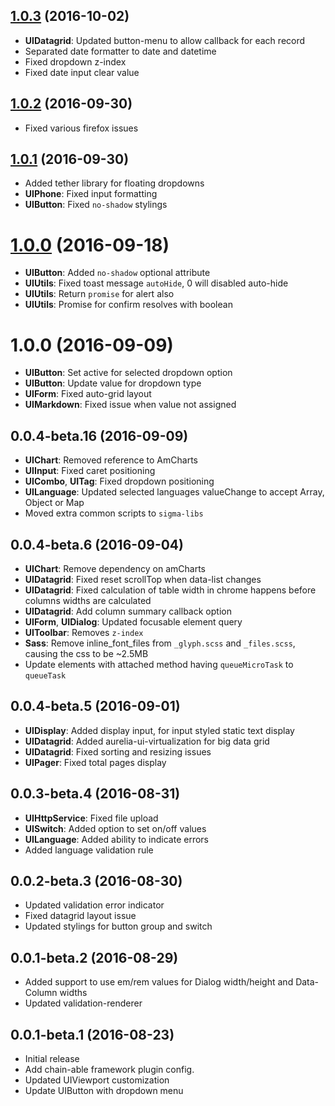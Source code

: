 <a name="1.0.3"></a>
## [1.0.3](https://github.com/sigmaframeworks/sigma-ui-framework/compare/1.0.1...v1.0.3) (2016-10-02)

* __UIDatagrid__: Updated button-menu to allow callback for each record
* Separated date formatter to date and datetime
* Fixed dropdown z-index
* Fixed date input clear value


<a name="1.0.2"></a>
## [1.0.2](https://github.com/sigmaframeworks/sigma-ui-framework/compare/1.0.1...v1.0.2) (2016-09-30)

* Fixed various firefox issues

<a name="1.0.1"></a>
## [1.0.1](https://github.com/sigmaframeworks/sigma-ui-framework/compare/1.0.0...v1.0.1) (2016-09-30)

* Added tether library for floating dropdowns
* __UIPhone__: Fixed input formatting
* __UIButton__: Fixed `no-shadow` stylings


<a name="1.0.0"></a>
# [1.0.0](https://github.com/sigmaframeworks/sigma-ui-framework/compare/1.0.0-preview...v1.0.0) (2016-09-18)

* __UIButton__: Added `no-shadow` optional attribute
* __UIUtils__: Fixed toast message `autoHide`, 0 will disabled auto-hide
* __UIUtils__: Return `promise` for alert also
* __UIUtils__: Promise for confirm resolves with boolean 


<a name="1.0.0-preview"></a>
# 1.0.0 (2016-09-09)

* __UIButton__: Set active for selected dropdown option
* __UIButton__: Update value for dropdown type
* __UIForm__: Fixed auto-grid layout
* __UIMarkdown__: Fixed issue when value not assigned


<a name="0.0.4-beta.16"></a>
## 0.0.4-beta.16 (2016-09-09)

* __UIChart__: Removed reference to AmCharts
* __UIInput__: Fixed caret positioning
* __UICombo__, __UITag__: Fixed dropdown positioning
* __UILanguage__: Updated selected languages valueChange to accept Array, Object or Map
* Moved extra common scripts to `sigma-libs`


<a name="0.0.4-beta.6"></a>
## 0.0.4-beta.6 (2016-09-04)

* __UIChart__: Remove dependency on amCharts
* __UIDatagrid__: Fixed reset scrollTop when data-list changes
* __UIDatagrid__: Fixed calculation of table width in chrome happens before columns widths are calculated
* __UIDatagrid__: Add column summary callback option
* __UIForm__, __UIDialog__: Updated focusable element query
* __UIToolbar__: Removes `z-index`
* __Sass__: Remove inline_font_files from `_glyph.scss` and `_files.scss`, causing the css to be ~2.5MB
* Update elements with attached method having `queueMicroTask` to `queueTask`


<a name="0.0.4-beta.5"></a>
## 0.0.4-beta.5 (2016-09-01)

* __UIDisplay__: Added display input, for input styled static text display
* __UIDatagrid__: Added aurelia-ui-virtualization for big data grid
* __UIDatagrid__: Fixed sorting and resizing issues
* __UIPager__: Fixed total pages display


<a name="0.0.3-beta.4"></a>
## 0.0.3-beta.4 (2016-08-31)

* __UIHttpService__: Fixed file upload
* __UISwitch__: Added option to set on/off values
* __UILanguage__: Added ability to indicate errors
* Added language validation rule


<a name="0.0.2-beta.3"></a>
## 0.0.2-beta.3 (2016-08-30)

* Updated validation error indicator
* Fixed datagrid layout issue
* Updated stylings for button group and switch


<a name="0.0.1-beta.2"></a>
## 0.0.1-beta.2 (2016-08-29)

* Added support to use em/rem values for Dialog width/height and Data-Column widths
* Updated validation-renderer


<a name="0.0.1-beta.1"></a>
## 0.0.1-beta.1 (2016-08-23)

* Initial release
* Add chain-able framework plugin config.
* Updated UIViewport customization
* Update UIButton with dropdown menu
